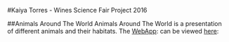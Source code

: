 #Kaiya Torres - Wines Science Fair Project 2016

##Animals Around The World
Animals Around The World is a presentation of different animals and their habitats.
The [WebApp](https://herb-t.github.io/animals-around-the-world): can be viewed [here](https://herb-t.github.io/animals-around-the-world):